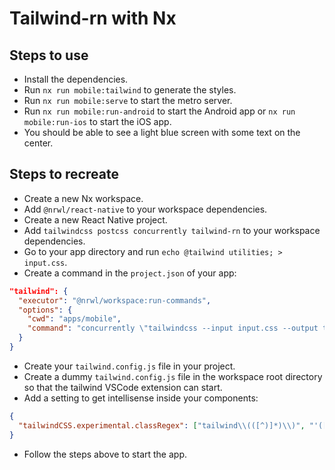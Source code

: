 # Tailwind-rn with Nx

## Steps to use

- Install the dependencies.
- Run `nx run mobile:tailwind` to generate the styles.
- Run `nx run mobile:serve` to start the metro server.
- Run `nx run mobile:run-android` to start the Android app or `nx run mobile:run-ios` to start the iOS app.
- You should be able to see a light blue screen with some text on the center.

## Steps to recreate

- Create a new Nx workspace.
- Add `@nrwl/react-native` to your workspace dependencies.
- Create a new React Native project.
- Add `tailwindcss postcss concurrently tailwind-rn` to your workspace dependencies.
- Go to your app directory and run `echo @tailwind utilities; > input.css`.
- Create a command in the `project.json` of your app:

```json
"tailwind": {
  "executor": "@nrwl/workspace:run-commands",
  "options": {
    "cwd": "apps/mobile",
    "command": "concurrently \"tailwindcss --input input.css --output tailwind.css --no-autoprefixer --watch\" \"tailwind-rn --watch\""
  }
}
```

- Create your `tailwind.config.js` file in your project.
- Create a dummy `tailwind.config.js` file in the workspace root directory so that the tailwind VSCode extension can start.
- Add a setting to get intellisense inside your components:

```json
{
  "tailwindCSS.experimental.classRegex": ["tailwind\\(([^)]*)\\)", "'([^']*)'"]
}
```

- Follow the steps above to start the app.
